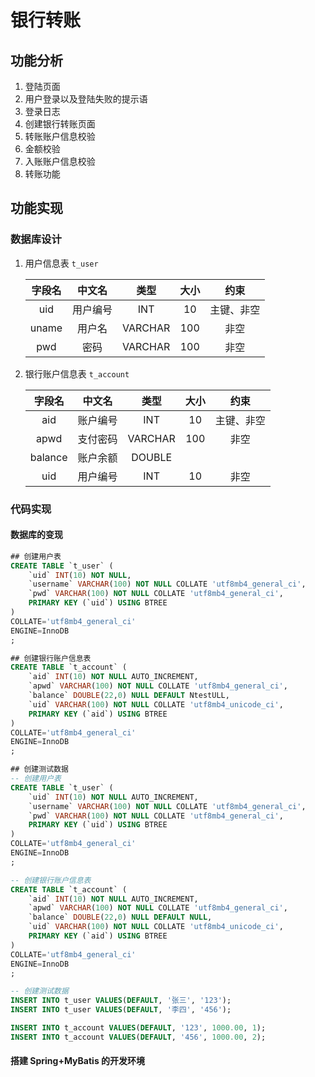 # 银行转账

## 功能分析

1. 登陆页面
2. 用户登录以及登陆失败的提示语
3. 登录日志
4. 创建银行转账页面
5. 转账账户信息校验
6. 金额校验
7. 入账账户信息校验
8. 转账功能

## 功能实现

### 数据库设计

1. 用户信息表 `t_user`

   | 字段名 |  中文名  |  类型   | 大小 |    约束    |
   | :----: | :------: | :-----: | :--: | :--------: |
   |  uid   | 用户编号 |   INT   |  10  | 主键、非空 |
   | uname  |  用户名  | VARCHAR | 100  |    非空    |
   |  pwd   |   密码   | VARCHAR | 100  |    非空    |

2. 银行账户信息表 `t_account`

   | 字段名  |  中文名  |  类型   | 大小 |    约束    |
   | :-----: | :------: | :-----: | :--: | :--------: |
   |   aid   | 账户编号 |   INT   |  10  | 主键、非空 |
   |  apwd   | 支付密码 | VARCHAR | 100  |    非空    |
   | balance | 账户余额 | DOUBLE  |      |            |
   |   uid   | 用户编号 |   INT   |  10  |    非空    |

### 代码实现

#### 数据库的变现

```sql
## 创建用户表
CREATE TABLE `t_user` (
	`uid` INT(10) NOT NULL,
	`username` VARCHAR(100) NOT NULL COLLATE 'utf8mb4_general_ci',
	`pwd` VARCHAR(100) NOT NULL COLLATE 'utf8mb4_general_ci',
	PRIMARY KEY (`uid`) USING BTREE
)
COLLATE='utf8mb4_general_ci'
ENGINE=InnoDB
;

## 创建银行账户信息表
CREATE TABLE `t_account` (
	`aid` INT(10) NOT NULL AUTO_INCREMENT,
	`apwd` VARCHAR(100) NOT NULL COLLATE 'utf8mb4_general_ci',
	`balance` DOUBLE(22,0) NULL DEFAULT NtestULL,
	`uid` VARCHAR(100) NOT NULL COLLATE 'utf8mb4_unicode_ci',
	PRIMARY KEY (`aid`) USING BTREE
)
COLLATE='utf8mb4_general_ci'
ENGINE=InnoDB
;

## 创建测试数据
-- 创建用户表
CREATE TABLE `t_user` (
	`uid` INT(10) NOT NULL AUTO_INCREMENT,
	`username` VARCHAR(100) NOT NULL COLLATE 'utf8mb4_general_ci',
	`pwd` VARCHAR(100) NOT NULL COLLATE 'utf8mb4_general_ci',
	PRIMARY KEY (`uid`) USING BTREE
)
COLLATE='utf8mb4_general_ci'
ENGINE=InnoDB
;

-- 创建银行账户信息表
CREATE TABLE `t_account` (
	`aid` INT(10) NOT NULL AUTO_INCREMENT,
	`apwd` VARCHAR(100) NOT NULL COLLATE 'utf8mb4_general_ci',
	`balance` DOUBLE(22,0) NULL DEFAULT NULL,
	`uid` VARCHAR(100) NOT NULL COLLATE 'utf8mb4_unicode_ci',
	PRIMARY KEY (`aid`) USING BTREE
)
COLLATE='utf8mb4_general_ci'
ENGINE=InnoDB
;

-- 创建测试数据
INSERT INTO t_user VALUES(DEFAULT, '张三', '123');
INSERT INTO t_user VALUES(DEFAULT, '李四', '456');

INSERT INTO t_account VALUES(DEFAULT, '123', 1000.00, 1);
INSERT INTO t_account VALUES(DEFAULT, '456', 1000.00, 2);
```

#### 搭建 Spring+MyBatis 的开发环境



